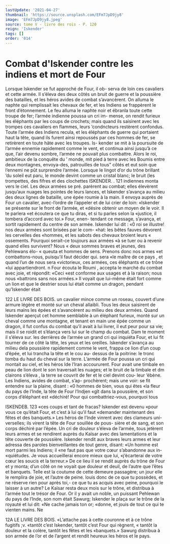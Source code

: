 ```yaml
---
lastUpdate: '2021-04-27'
thumbnail: 'https://source.unsplash.com/EFm7JpD9jy8'
image: 'EFm7JpD9jy8.jpeg'
source: tome V - livre des rois - P. 120
reign: 'Iskender'
tags: []
order: '014'
---
```


# Combat d'Iskender contre les indiens et mort de Four

Lorsque Iskender se fut approché de Four, il ob- serva de loin ces cavaliers et cette armée. Il s’éleva
des deux côtés un bruit de guerre et la poussière des batailles, et les héros avides de combat s’avancèrent.
On alluma le naphte qui remplissait les chevaux de fer, et les Indiens se frappèrent le front d’étonnement.
Le feu alluma le naphte noir et ébranla toute cette
troupe de fer; l’armée indienne poussa un cri im- mense, on rendit furieux les éléphants par les coups
de crochets; mais quand ils saisirent avec les trompes ces cavaliers en flammes, leurs ’condncteurs restèrent confondus. Toute l’armée des Indiens recula, et les éléphants de guerre qui portaient haut la tête,
quand ils furent ainsi repoussés par ces hommes de fer, se retirèrent en toute hâte avec les troupes. Is-
kender se mit à la poursuite de l’armée ennemie rapidement comme le vent, et continua ainsi jusqu’à
ce que, l’air devenu sombre, l’armée ne pouvait plus combattre. Alors le roi, ambitieux de la conquête du
’ monde, mit pied à terre avec les Boumis entre deux montagnes, envoya-des, patrouilles de tous" côtés et eut soin que l’ennemi ne pût surprendre l’armée.
Lorsque le lingot d’or du trône brillant ’du soleil
eut paru, le monde devint comme un cristal blanc; le bruit (les trompettes, des fifres et des clochettes
lSKENDER. . 121 indiennes monta vers le ciel. Les deux armées se pré.
parèrent au combat; elles élevèrent jusqu’aux nuages
les pointes de leurs lances, et Iskender s’avança au milieu des deux lignes de bataille, une épée roumie à la main. Il envoya auprès de Four un cavalier,
avec-l’ordre de l’appeler et de lui crier de loin: «Iskender se présente sur le front de l’armée, et
«désire obtenir un moyen de le voir. Il te parlera «et écoutera ce que tu diras, et si tu parles selon la «justice, il tombera d’accord avec toi.» Four, enen- tendant ce message, s’avança, et sortit rapidement
du centre de son armée. Iskender lui dit : «0 roi
se illustre! nos deux armées sont brisées par le com- «hat: les bêtes fauves dévorent les cervelles des «hommes, et les sabots des chevaux broient leurs « ossements. Pourquoi serait-ce toujours aux armées «à se tuer ou à revenir quand elles survivent? Nous
« deux sommes braves et jeunes, des Pehlewans élo-
« queuta et hommes de sens. Prenons donc nos armes «et combattons-nous, puisqu’il faut décider qui. sera
«le maître de ce pays , et quand l’un de nous sera «victorieux, ces armées, ces éléphants et ce trône
«lui appartiendront. n Four écouta le Roumi , accepta le marché du combat avec joie, et répondit: «Ceci
«est conforme aux usages et à la raison; nous nous «battrons sans nos armées.» Il voyait que lui-même
était fort comme un lion et que le destrier sous lui était comme un dragon, pendant qu’Iskender était

122 LE LIVRE DES BOIS.
un cavalier mince comme un roseau, couvert d’une armure légère et monté sur un cheval allaibli.
Tous les deux saisirent de leurs mains les épées
et s’avancèrent au milieu des deux armées. Quand Iskender aperçut cet homme semblable à un éléphant furieux, monté sur un cheval comme une montagne, et tenant en main une épée comme un dragon, il fut confus du combat qu’il avait à lui livrer, il eut peur pour sa vie; mais il se roidit et s’élança vers lui sur
le champ du combat. Dam te moment il s’éleva sur.
les derrières de l’armée un grand cri qui inquiéta
Four, et lui fit tourner de ce côté la tête, les yeux
et les oreilles. Iskender s’avança au milieu dela poussière rapidement comme le vent, frappa ce lion
d’un coup d’épée, et lui trancha la tête et le cou au-
dessus de la poitrine: le tronc tomba du haut du cheval sur la terre.
L’armée de Four poussa un cri qui montait au
ciel, et les héros Ide l’lran accoururent. Four avait
une timbale en peau de lion dont le son traversait
les nuages; et le bruit de la timbale et dm clairons s’éleva , la terre se couvrit de fer et le ciel devint cou-
leur ’ébène. Les Indiens, avides de combat, s’ap- prochèrent; mais une voir: se fit entendre sur la plaine, disant : «0 hommes de bien, vous qui êtes «la fleur du pays de l’Inde, la tête de Four l’Indjen
«gît dans la poussière, et son corps d’éléphant est
«déchiré! Pour qui combattriez-vous, pourquoi tous

ISKENDEB. 123 «ces coups et tant de fracas? Iskender est devenu
«pour vous ce qu’était Four, et c’est à lui qu’il faut «demander maintenant des fêtes et des banquets.» Les héros de l’Inde vinrent avec des clameurs uni- verselles; ils virent la tête de Four souillée de pous- sière et de sang, et son corps déchiré par l’épée. Un
cri de douleur s’éleva de l’armée, tous jetèrent leurs
armes et se rendirent auprès du Kaïsar avec des lamentations et la tête couverte de poussière.
Iskender rendit aux braves leurs armes et leur adressa des paroles bienveillantes de tout genre, disant: «Un homme est mort parmi les Indiens; il «ne faut pas que votre cœur s’abandonne aux in- «quiétudes. Je vous accueillerai encore mieux que lui, «j’écarterai de votre cœur les soucis et la terreur.»
De ce lieu il se rendit auprès du trône de Four et y monta; d’un côté on ne voyait que douleur et deuil,
de l’autre que l’êtes et banquets. Telle est la coutume
de cette demeure passagère; un jour elle le remplira de joie, et l’autre de peine. louis donc de ce que tu possèdes, et ne réserve rien pour après toi,- ce que tu
as acquis avec peine, pourquoi le laisser à un autre? Le Kaïsar resta deux mois sur le trône, et distribua
à l’armée tout le trésor de Four. Or il y avait un
noble, un puissant Pehlewan du pays de l’lnde, son nom était Sawurg; Iskender le plaça sur le trône de
la royauté et lui dit: «Ne cache jamais ton or; «donne, et jouis de tout ce qui te vienten mains. Ne

12A LE LIVRE DES BOIS. «L’attache pas à cette couronne et à ce trône fugitifs ;v.
«tantôt c’est Iskender, tantôt c’est Four qui règnent,
« tantôt la douleur et la colère, tantôt les fêtes et les «banquets.» Sawurg distribua à son armée de l’or
et de l’argent et rendit heureux les héros et le pays.
